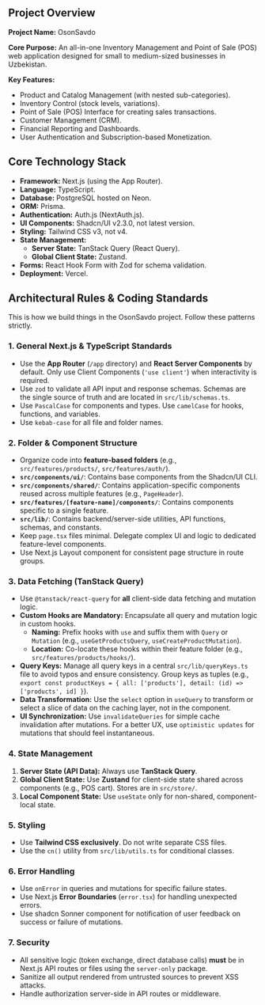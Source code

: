 ## Project Overview

**Project Name:** OsonSavdo

**Core Purpose:** An all-in-one Inventory Management and Point of Sale (POS) web application designed for small to medium-sized businesses in Uzbekistan.

**Key Features:**

- Product and Catalog Management (with nested sub-categories).
- Inventory Control (stock levels, variations).
- Point of Sale (POS) Interface for creating sales transactions.
- Customer Management (CRM).
- Financial Reporting and Dashboards.
- User Authentication and Subscription-based Monetization.

## Core Technology Stack

- **Framework:** Next.js (using the App Router).
- **Language:** TypeScript.
- **Database:** PostgreSQL hosted on Neon.
- **ORM:** Prisma.
- **Authentication:** Auth.js (NextAuth.js).
- **UI Components:** Shadcn/UI v2.3.0, not latest version.
- **Styling:** Tailwind CSS v3, not v4.
- **State Management:**
  - **Server State:** TanStack Query (React Query).
  - **Global Client State:** Zustand.
- **Forms:** React Hook Form with Zod for schema validation.
- **Deployment:** Vercel.

## Architectural Rules & Coding Standards

This is how we build things in the OsonSavdo project. Follow these patterns strictly.

### 1. General Next.js & TypeScript Standards

- Use the **App Router** (`/app` directory) and **React Server Components** by default. Only use Client Components (`'use client'`) when interactivity is required.
- Use `zod` to validate all API input and response schemas. Schemas are the single source of truth and are located in `src/lib/schemas.ts`.
- Use `PascalCase` for components and types. Use `camelCase` for hooks, functions, and variables.
- Use `kebab-case` for all file and folder names.

### 2. Folder & Component Structure

- Organize code into **feature-based folders** (e.g., `src/features/products/`, `src/features/auth/`).
- **`src/components/ui/`**: Contains base components from the Shadcn/UI CLI.
- **`src/components/shared/`**: Contains application-specific components reused across multiple features (e.g., `PageHeader`).
- **`src/features/[feature-name]/components/`**: Contains components specific to a single feature.
- **`src/lib/`**: Contains backend/server-side utilities, API functions, schemas, and constants.
- Keep `page.tsx` files minimal. Delegate complex UI and logic to dedicated feature-level components.
- Use Next.js Layout component for consistent page structure in route groups.

### 3. Data Fetching (TanStack Query)

- Use `@tanstack/react-query` for **all** client-side data fetching and mutation logic.
- **Custom Hooks are Mandatory:** Encapsulate all query and mutation logic in custom hooks.
  - **Naming:** Prefix hooks with `use` and suffix them with `Query` or `Mutation` (e.g., `useGetProductsQuery`, `useCreateProductMutation`).
  - **Location:** Co-locate these hooks within their feature folder (e.g., `src/features/products/hooks/`).
- **Query Keys:** Manage all query keys in a central `src/lib/queryKeys.ts` file to avoid typos and ensure consistency. Group keys as tuples (e.g., `export const productKeys = { all: ['products'], detail: (id) => ['products', id] }`).
- **Data Transformation:** Use the `select` option in `useQuery` to transform or select a slice of data on the caching layer, not in the component.
- **UI Synchronization:** Use `invalidateQueries` for simple cache invalidation after mutations. For a better UX, use `optimistic updates` for mutations that should feel instantaneous.

### 4. State Management

1.  **Server State (API Data):** Always use **TanStack Query**.
2.  **Global Client State:** Use **Zustand** for client-side state shared across components (e.g., POS cart). Stores are in `src/store/`.
3.  **Local Component State:** Use `useState` only for non-shared, component-local state.

### 5. Styling

- Use **Tailwind CSS exclusively**. Do not write separate CSS files.
- Use the `cn()` utility from `src/lib/utils.ts` for conditional classes.

### 6. Error Handling

- Use `onError` in queries and mutations for specific failure states.
- Use Next.js **Error Boundaries** (`error.tsx`) for handling unexpected errors.
- Use shadcn Sonner component for notification of user feedback on success or failure of mutations.

### 7. Security

- All sensitive logic (token exchange, direct database calls) **must** be in Next.js API routes or files using the `server-only` package.
- Sanitize all output rendered from untrusted sources to prevent XSS attacks.
- Handle authorization server-side in API routes or middleware.
